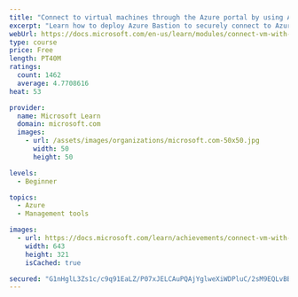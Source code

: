 ```yaml
---
title: "Connect to virtual machines through the Azure portal by using Azure Bastion"
excerpt: "Learn how to deploy Azure Bastion to securely connect to Azure Virtual Machines directly within the Azure portal."
webUrl: https://docs.microsoft.com/en-us/learn/modules/connect-vm-with-azure-bastion/
type: course
price: Free
length: PT40M
ratings:
  count: 1462
  average: 4.7708616
heat: 53

provider:
  name: Microsoft Learn
  domain: microsoft.com
  images:
    - url: /assets/images/organizations/microsoft.com-50x50.jpg
      width: 50
      height: 50

levels:
  - Beginner

topics:
  - Azure
  - Management tools

images:
  - url: https://docs.microsoft.com/learn/achievements/connect-vm-with-azure-bastion-social.png
    width: 643
    height: 321
    isCached: true

secured: "G1nHglL3Zs1c/c9q91EaLZ/P07xJELCAuPQAjYglweXiWDPluC/2sM9EQLvBBrTAxtU1xk4X6rlVwGM1g2F4rYRHktniH5UewJ5WMXbx/NRc48+VVAuBExfLCSmdQfH8itsBVK8H0PuZMEI/l7hi7TIMJKitJpzmbS7TO5AXPxeLh3S0ivIL+/tDz4QWz3CxY4x0/OW6JOjXDiwDTWZsa0zG9lHe+HdncBVEYt+Eejc4/iQScDIkoPnwTh8aof+n+zltoxVo8E+u+WDpTp/kv1gFBpsveD5N4A9Nm05SJktR2Pco6C7u2ccef/iSURn4+YgQHukUd+WCYT0qcmwX+rzFDHlG8J3HN4MP3kdzSHZgcAloZKv+ekc3LHp5EG+WAXj3lBMaWlQ8hXB3Ubv0zw9aHkFpOkyCUERkvPzxJts=;glouJkgw0sccJUXRbTwvKg=="
---
```


